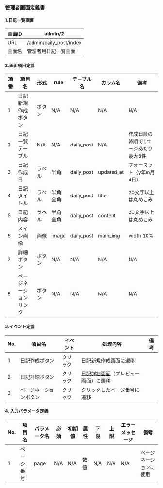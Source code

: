 ### 管理者画面定義書

#### 1.日記一覧画面

| 画面ID | admin/2                 |
| ------ | ----------------------- |
| URL    | /admin/daily_post/index |
| 画面名 | 管理者用日記一覧画面    |

#### 2.画面項目定義


| 項番 | 項目名             | 形式   | rule | テーブル名 | カラム名   | 備考                                 |
| ---- | ------------------ | ------ | ---- | ---------- | ---------- | ------------------------------------ |
| 1    | 日記新規作成ボタン | ボタン | N/A  | N/A        | N/A        | N/A                                  |
| 2    | 日記一覧テーブル   | N/A    | N/A  | daily_post | N/A        | 作成日順の降順で1ページあたり最大5件 |
| 3    | 日記作成日         | ラベル | 半角 | daily_post | updated_at | フォーマット（y年m月d日）            |
| 4    | 日記タイトル         | ラベル | 半角<br>全角 | daily_post | title |20文字以上は丸めこみ            |
| 5    | 日記内容         | ラベル | 半角<br>全角 | daily_post | content | 20文字以上は丸めこみ            |
| 6    | メイン画像         | 画像 | image | daily_post | main_img | width 10%  |
| 7    | 詳細ボタン         | ボタン | N/A | N/A | N/A | N/A            |
| 8    | ページネーションリンク | ボタン | N/A | N/A | N/A | N/A            |

#### 3.イベント定義

| No. | 項目名               | イベント | 処理内容                   | 備考 |
| --- | -------------------- | -------- | -------------------------- | ---- |
| 1   | 日記作成ボタン         | クリック | 日記新規作成画面に遷移         |      |
| 2   | 日記詳細ボタン | クリック | [日記詳細画面](/admin/daily_post_show.md)（プレビュー画面）に遷移 |      |
| 3   | ページネーションボタン     | クリック | クリックしたページ番号に遷移     |      |

#### 4. 入力パラメータ定義
| No. | 項目名     | パラメータ名   | 必須 | 初期値 | 属性   | 下限 | 上限 | エラーメッセージ | 備考                   |
| --- | ---------- | -------------- | ---- | ------ | ------ | ---- | ---- | ---------------- | ---------------------- |
| 1   | ページ番号 | page           | N/A  | N/A    | 数値   | N/A  | N/A  | N/A              | ページネーションに使用 |
